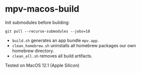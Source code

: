 # mpv-macos-build

Init submodules before building:
```
git pull --recurse-submodules --jobs=10
```

- `build.sh` generates an app bundle `mpv.app`.
- `clean_homebrew.sh` uninstalls all homebrew packages our own homebrew directory.
- `clean_all.sh` removes all build artifacts.

Tested on MacOS 12.1 (Apple Silicon)
